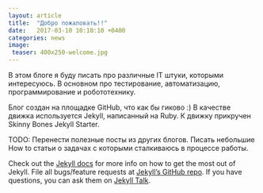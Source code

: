 ```yaml
---
layout: article
title:  "Добро пожаловать!!"
date:   2017-03-10 10:10:10 +0400
categories: news
image:
 teaser: 400x250-welcome.jpg
---
```

В этом блоге я буду писать про различные IT штуки, которыми интересуюсь.
В основном про тестирование, автоматизацию, программирование и робототехнику.

Блог создан на площадке GitHub, что как бы гиково :)
В качестве движка используется Jekyll, написанный на Ruby.
К движку прикручен Skinny Bones Jekyll Starter.

TODO:
Перенести полезные посты из других блогов.
Писать небольшие How to статьи о задачах с которыми сталкиваюсь в процессе работы.

Check out the [Jekyll docs][jekyll-docs] for more info on how to get the most out of Jekyll. File all bugs/feature requests at [Jekyll’s GitHub repo][jekyll-gh]. If you have questions, you can ask them on [Jekyll Talk][jekyll-talk].

[jekyll-docs]: https://jekyllrb.com/docs/home
[jekyll-gh]:   https://github.com/jekyll/jekyll
[jekyll-talk]: https://talk.jekyllrb.com/
